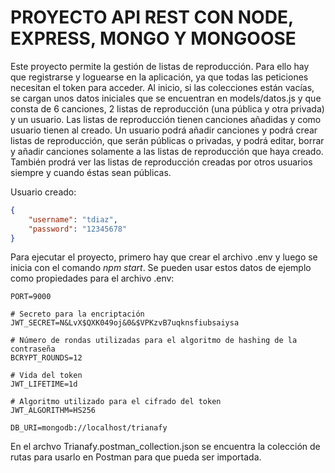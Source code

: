# PROYECTO API REST CON NODE, EXPRESS, MONGO Y MONGOOSE

Este proyecto permite la gestión de listas de reproducción. Para ello hay que registrarse y loguearse en la aplicación, ya que todas las peticiones necesitan el token para acceder.
Al inicio, si las colecciones están vacías, se cargan unos datos iniciales que se encuentran en models/datos.js y que consta de 6 canciones, 2 listas de reproducción (una pública y otra privada) y un usuario. Las listas de reproducción tienen canciones añadidas y como usuario tienen al creado.
Un usuario podrá añadir canciones y podrá crear listas de reproducción, que serán públicas o privadas, y podrá editar, borrar y añadir canciones solamente a las listas de reproducción que haya creado. También prodrá ver las listas de reproducción creadas por otros usuarios siempre y cuando éstas sean públicas.

Usuario creado:
```json
{
    "username": "tdiaz",
    "password": "12345678"
}
```

Para ejecutar el proyecto, primero hay que crear el archivo .env y luego se inicia con el comando *npm start*.
Se pueden usar estos datos de ejemplo como propiedades para el archivo .env:
```properties
PORT=9000

# Secreto para la encriptación
JWT_SECRET=N&LvX$QXK049oj&0&$VPKzvB7uqknsfiubsaiysa

# Número de rondas utilizadas para el algoritmo de hashing de la contraseña
BCRYPT_ROUNDS=12

# Vida del token
JWT_LIFETIME=1d

# Algoritmo utilizado para el cifrado del token
JWT_ALGORITHM=HS256

DB_URI=mongodb://localhost/trianafy
``` 

En el archvo Trianafy.postman_collection.json se encuentra la colección de rutas para usarlo en Postman para que pueda ser importada.

